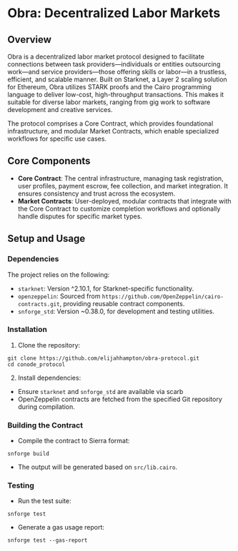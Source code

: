 # Obra: Decentralized Labor Markets

## Overview

Obra is a decentralized labor market protocol designed to facilitate connections between task providers—individuals or entities outsourcing work—and service providers—those offering skills or labor—in a trustless, efficient, and scalable manner. Built on Starknet, a Layer 2 scaling solution for Ethereum, Obra utilizes STARK proofs and the Cairo programming language to deliver low-cost, high-throughput transactions. This makes it suitable for diverse labor markets, ranging from gig work to software development and creative services.

The protocol comprises a Core Contract, which provides foundational infrastructure, and modular Market Contracts, which enable specialized workflows for specific use cases.

## Core Components

- **Core Contract**: The central infrastructure, managing task registration, user profiles, payment escrow, fee collection, and market integration. It ensures consistency and trust across the ecosystem.
- **Market Contracts**: User-deployed, modular contracts that integrate with the Core Contract to customize completion workflows and optionally handle disputes for specific market types.

## Setup and Usage

### Dependencies
The project relies on the following:
- `starknet`: Version ^2.10.1, for Starknet-specific functionality.
- `openzeppelin`: Sourced from `https://github.com/OpenZeppelin/cairo-contracts.git`, providing reusable contract components.
- `snforge_std`: Version ~0.38.0, for development and testing utilities.

### Installation
1. Clone the repository:
```
git clone https://github.com/elijahhampton/obra-protocol.git
cd conode_protocol
```


2. Install dependencies:
- Ensure `starknet` and `snforge_std` are available via scarb
- OpenZeppelin contracts are fetched from the specified Git repository during compilation.

### Building the Contract
- Compile the contract to Sierra format:
```
snforge build
```

- The output will be generated based on `src/lib.cairo`.

### Testing
- Run the test suite:
```
snforge test
```
- Generate a gas usage report:
```
snforge test --gas-report
```
